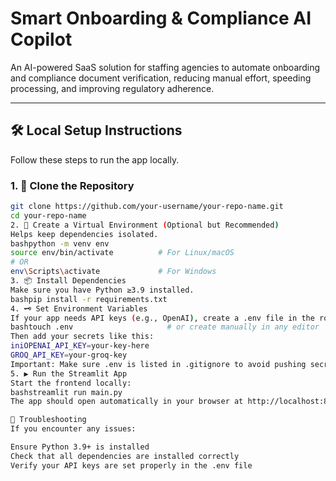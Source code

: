 # Smart Onboarding & Compliance AI Copilot

An AI-powered SaaS solution for staffing agencies to automate onboarding and compliance document verification, reducing manual effort, speeding processing, and improving regulatory adherence.

---

## 🛠️ Local Setup Instructions

Follow these steps to run the app locally.

### 1. 📁 Clone the Repository

```bash
git clone https://github.com/your-username/your-repo-name.git
cd your-repo-name
2. 🐍 Create a Virtual Environment (Optional but Recommended)
Helps keep dependencies isolated.
bashpython -m venv env
source env/bin/activate          # For Linux/macOS
# OR
env\Scripts\activate             # For Windows
3. 📦 Install Dependencies
Make sure you have Python ≥3.9 installed.
bashpip install -r requirements.txt
4. 🗝️ Set Environment Variables
If your app needs API keys (e.g., OpenAI), create a .env file in the root directory:
bashtouch .env                     # or create manually in any editor
Then add your secrets like this:
iniOPENAI_API_KEY=your-key-here
GROQ_API_KEY=your-groq-key
Important: Make sure .env is listed in .gitignore to avoid pushing secrets to your repository.
5. ▶️ Run the Streamlit App
Start the frontend locally:
bashstreamlit run main.py
The app should open automatically in your browser at http://localhost:8501

🔧 Troubleshooting
If you encounter any issues:

Ensure Python 3.9+ is installed
Check that all dependencies are installed correctly
Verify your API keys are set properly in the .env file